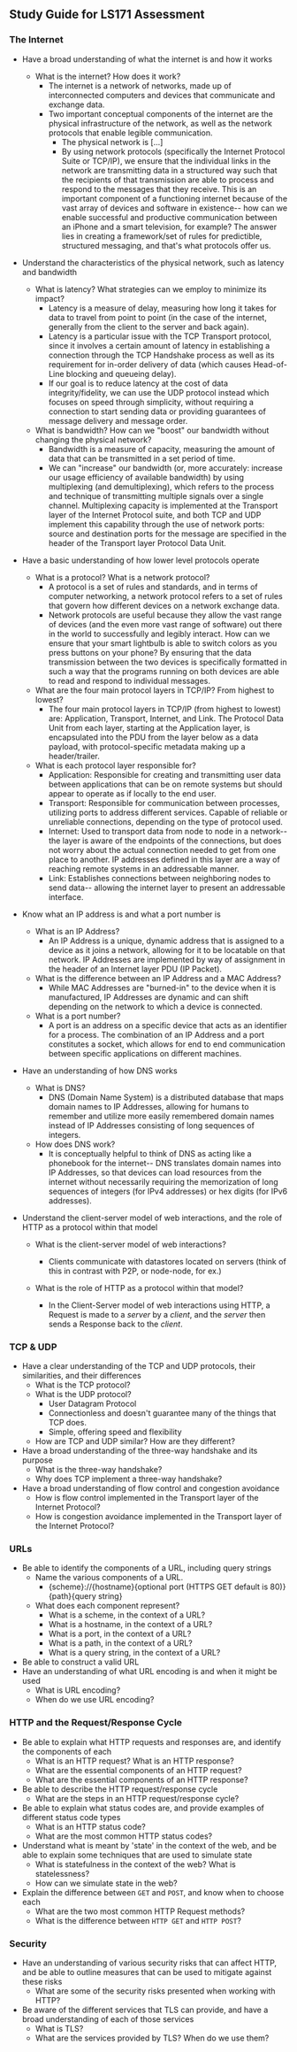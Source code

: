 ## Study Guide for LS171 Assessment



### The Internet

* Have a broad understanding of what the internet is and how it works
  * What is the internet? How does it work?
    * The internet is a network of networks, made up of interconnected computers and devices that communicate and exchange data.
    * Two important conceptual components of the internet are the physical infrastructure of the network, as well as the network protocols that enable legible communication.
      * The physical network is [...]
      * By using network protocols (specifically the Internet Protocol Suite or TCP/IP), we ensure that the individual links in the network are transmitting data in a structured way such that the recipients of that transmission are able to process and respond to the messages that they receive. This is an important component of a functioning internet because of the vast array of devices and software in existence-- how can we enable successful and productive communication between an iPhone and a smart television, for example? The answer lies in creating a framework/set of rules for predictible, structured messaging, and that's what protocols offer us. 
* Understand the characteristics of the physical network, such as latency and bandwidth
  * What is latency? What strategies can we employ to minimize its impact?
    * Latency is a measure of delay, measuring how long it takes for data to travel from point to point (in the case of the internet, generally from the client to the server and back again). 
    * Latency is a particular issue with the TCP Transport protocol, since it involves a certain amount of latency in establishing a connection through the TCP Handshake process as well as its requirement for in-order delivery of data (which causes Head-of-Line blocking and queueing delay).
    * If our goal is to reduce latency at the cost of data integrity/fidelity, we can use the UDP protocol instead which focuses on speed through simplicity, without requiring a connection to start sending data or providing guarantees of message delivery and message order.
  * What is bandwidth? How can we "boost" our bandwidth without changing the physical network?
    * Bandwidth is a measure of capacity, measuring the amount of data that can be transmitted in a set period of time. 
    * We can "increase" our bandwidth (or, more accurately: increase our usage efficiency of available bandwidth) by using multiplexing (and demultiplexing), which refers to the process and technique of transmitting multiple signals over a single channel. Multiplexing capacity is implemented at the Transport layer of the Internet Protocol suite, and both TCP and UDP implement this capability through the use of network ports: source and destination ports for the message are specified in the header of the Transport layer Protocol Data Unit.
* Have a basic understanding of how lower level protocols operate
  * What is a protocol? What is a network protocol?
    * A protocol is a set of rules and standards, and in terms of computer networking, a network protocol refers to a set of rules that govern how different devices on a network exchange data.
    * Network protocols are useful because they allow the vast range of devices (and the even more vast range of software) out there in the world to successfully and legibly interact. How can we ensure that your smart lightbulb is able to switch colors as you press buttons on your phone? By ensuring that the data transmission between the two devices is specifically formatted in such a way that the programs running on both devices are able to read and respond to individual messages.
  * What are the four main protocol layers in TCP/IP? From highest to lowest?
    * The four main protocol layers in TCP/IP (from highest to lowest) are: Application, Transport, Internet, and Link. The Protocol Data Unit from each layer, starting at the Application layer, is encapsulated into the PDU from the layer below as a data payload, with protocol-specific metadata making up a header/trailer.
  * What is each protocol layer responsible for?
    * Application: Responsible for creating and transmitting user data between applications that can be on remote systems but should appear to operate as if locally to the end user.
    * Transport: Responsible for communication between processes, utilizing ports to address different services. Capable of reliable or unreliable connections, depending on the type of protocol used.
    * Internet: Used to transport data from node to node in a network-- the layer is aware of the endpoints of the connections, but does not worry about the actual connection needed to get from one place to another. IP addresses defined in this layer are a way of reaching remote systems in an addressable manner.
    * Link: Establishes connections between neighboring nodes to send data-- allowing the internet layer to present an addressable interface.
* Know what an IP address is and what a port number is
  * What is an IP Address?
    * An IP Address is a unique, dynamic address that is assigned to a device as it joins a network, allowing for it to be locatable on that network. IP Addresses are implemented by way of assignment in the header of an Internet layer PDU (IP Packet).
  * What is the difference between an IP Address and a MAC Address?
    * While MAC Addresses are "burned-in" to the device when it is manufactured, IP Addresses are dynamic and can shift depending on the network to which a device is connected.
  * What is a port number?
    * A port is an address on a specific device that acts as an identifier for a process. The combination of an IP Address and a port constitutes a socket, which allows for end to end communication between specific applications on different machines.

* Have an understanding of how DNS works

  * What is DNS?
    * DNS (Domain Name System) is a distributed database that maps domain names to IP Addresses, allowing for humans to remember and utilize more easily remembered domain names instead of IP Addresses consisting of long sequences of integers.
  * How does DNS work?
    * It is conceptually helpful to think of DNS as acting like a phonebook for the internet-- DNS translates domain names into IP Addresses, so that devices can load resources from the internet without necessarily requiring the memorization of long sequences of integers (for IPv4 addresses) or hex digits (for IPv6 addresses).

* Understand the client-server model of web interactions, and the role of HTTP as a protocol within that model

  * What is the client-server model of web interactions?

    * Clients communicate with datastores located on servers (think of this in contrast with P2P, or node-node, for ex.)

  * What is the role of HTTP as a protocol within that model?

    * In the Client-Server model of web interactions using HTTP, a Request is made to a *server* by a *client*, and the *server* then sends a Response back to the *client*.

      

### TCP & UDP

* Have a clear understanding of the TCP and UDP protocols, their similarities, and their differences
  * What is the TCP protocol?
  * What is the UDP protocol?
    * User Datagram Protocol
    * Connectionless and doesn't guarantee many of the things that TCP does.
    * Simple, offering speed and flexibility
  * How are TCP and UDP similar? How are they different?
* Have a broad understanding of the three-way handshake and its purpose
  * What is the three-way handshake?
  * Why does TCP implement a three-way handshake?
* Have a broad understanding of flow control and congestion avoidance
  * How is flow control implemented in the Transport layer of the Internet Protocol?
  * How is congestion avoidance implemented in the Transport layer of the Internet Protocol?

### URLs

* Be able to identify the components of a URL, including query strings
  * Name the various components of a URL.
    * {scheme}://{hostname}{optional port (HTTPS GET default is 80)}{path}{query string}
  * What does each component represent?
    * What is a scheme, in the context of a URL?
    * What is a hostname, in the context of a URL?
    * What is a port, in the context of a URL?
    * What is a path, in the context of a URL?
    * What is a query string, in the context of a URL?
* Be able to construct a valid URL
* Have an understanding of what URL encoding is and when it might be used
  * What is URL encoding?
  * When do we use URL encoding?

### HTTP and the Request/Response Cycle

* Be able to explain what HTTP requests and responses are, and identify the components of each
  * What is an HTTP request? What is an HTTP response?
  * What are the essential components of an HTTP request?
  * What are the essential components of an HTTP response?
* Be able to describe the HTTP request/response cycle
  * What are the steps in an HTTP request/response cycle?
* Be able to explain what status codes are, and provide examples of different status code types
  * What is an HTTP status code?
  * What are the most common HTTP status codes?
* Understand what is meant by 'state' in the context of the web, and be able to explain some techniques that are used to simulate state
  * What is statefulness in the context of the web? What is statelessness?
  * How can we simulate state in the web?
* Explain the difference between `GET` and `POST`, and know when to choose each
  * What are the two most common HTTP Request methods?
  * What is the difference between `HTTP GET` and `HTTP POST`?

### Security

* Have an understanding of various security risks that can affect HTTP, and be able to outline measures that can be used to mitigate against these risks
  * What are some of the security risks presented when working with HTTP?
* Be aware of the different services that TLS can provide, and have a broad understanding of each of those services
  * What is TLS?
  * What are the services provided by TLS? When do we use them?